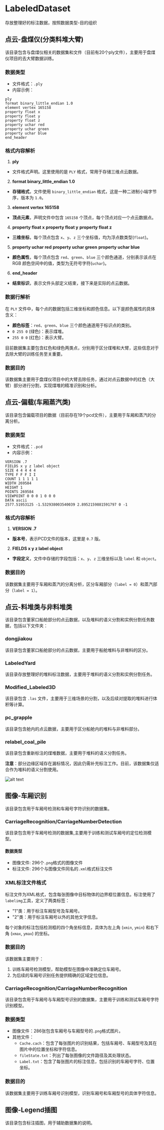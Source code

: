 
# LabeledDataset
存放整理好的标注数据，按照数据类型-目的组织


## 点云-盘煤仪(分类料堆大臂)
该目录包含与盘煤仪相关的数据集和文件（目前有20个ply文件），主要用于盘煤仪项目的去大臂数据训练。

### 数据类型

- 文件格式：`.ply`
- 内容示例：

```
ply
format binary_little_endian 1.0
element vertex 165158
property float x
property float y
property float z
property uchar red
property uchar green
property uchar blue
end_header
```

### 格式内容解析

1. **ply**
 - 文件格式声明。这里使用的是 `PLY` 格式，常用于存储三维点云数据。

2. **format binary_little_endian 1.0**
 - **存储格式**，文件使用 `binary_little_endian` 格式，这是一种二进制小端字节序，版本为 `1.0`。

3. **element vertex 165158**
 - **顶点元素**，声明文件中包含 `165158` 个顶点，每个顶点对应一个点云数据点。

4. **property float x**
 **property float y**
 **property float z**
 - **三维坐标**，每个顶点包含 `x`、`y`、`z` 三个坐标值，均为浮点数类型(`float`)。

5. **property uchar red**
 **property uchar green**
 **property uchar blue**
 - **颜色属性**，每个顶点包含 `red`、`green`、`blue` 三个颜色通道，分别表示该点在 RGB 颜色空间中的值，类型为无符号字符(`uchar`)。

6. **end_header**
 - **结束标识**，表示文件头部定义结束，接下来是实际的点云数据。

### 数据行解析

在 `PLY` 文件中，每个点的数据包括三维坐标和颜色信息。以下是颜色属性的具体含义：

- **颜色标签**：`red`、`green`、`blue` 三个颜色通道用于标识点的类别。
- `0 255 0` (绿色)：表示煤堆。
- `255 0 0` (红色)：表示大臂。

目前数据集主要包含红色和绿色两类点，分别用于区分煤堆和大臂，这些信息对于去除大臂的训练任务至关重要。


### 数据目的

该数据集主要用于盘煤仪项目中的大臂去除任务，通过对点云数据中的红色（大臂）部分进行分割，实现煤堆的精准识别和分析。


## 点云-偏载(车厢蒸汽类)
该目录包含偏载项目的数据（目前存在19个pcd文件），主要用于车厢和蒸汽的分离分析。

### 数据类型

- 文件格式：`.pcd`
- 内容示例：

```
VERSION .7
FIELDS x y z label object
SIZE 4 4 4 4 4
TYPE F F F I I
COUNT 1 1 1 1 1
WIDTH 269584
HEIGHT 1
POINTS 269584
VIEWPOINT 0 0 0 1 0 0 0
DATA ascii
2577.51953125 -1.532938003540039 2.8952159881591797 0 -1
```


### 格式内容解析

1. **VERSION .7**
 - **版本号**，表示PCD文件的版本，这里是 `0.7` 版。

2. **FIELDS x y z label object**
 - **字段定义**，文件中存储的字段包括：`x`、`y`、`z` 三维坐标以及 `label` 和 `object`。

### 数据目的

该数据集主要用于车厢和蒸汽的分离分析，区分车厢部分（`label = 0`）和蒸汽部分（`label = 1`）。


## 点云-料堆类与非料堆类
该目录包含董家口船舱部分的点云数据，以及堆料的语义分割和实例分割任务数据，包括以下文件夹：

### dongjiakou
该目录包含董家口船舱部分的点云数据，主要用于船舱堆料与非堆料的区分。

### LabeledYard
该目录存放整理好的堆料标注数据，主要用于堆料的语义分割和实例分割任务。

### Modified_Labeled3D
该目录包含 `.las` 文件，主要用于三维场景的分割，以及后续对提取的堆料进行体积等计算。

### pc_grapple
该目录包含舱内的点云数据，主要用于区分船舱内的堆料与非堆料部分。

### relabel_coal_pile
该目录包含重新标注的煤堆数据，主要用于堆料的语义分割任务。

**注意**：部分边缘区域存在漏标情况，因此仍需补充标注工作。目前，该数据集仅适合作为堆料的语义分割使用。

![alt text](./图像-Legend插图/Legend/image.png)


## 图像-车厢识别
该目录包含用于车厢号检测和车厢号字符识别的数据集。

### CarriageRecognition/CarriageNumberDetection
该目录包含用于车厢号检测的数据集,主要用于训练和测试车厢号的定位检测模型。

#### 数据类型

- 图像文件: 296个`.png`格式的图像文件
- 标注文件: 296个与图像文件同名的`.xml`格式标注文件

### XML标注文件格式

标注文件为XML格式，包含每张图像中目标物体的边界框位置信息。标注使用了`labelimg`工具，定义了两类标签：
- "1"类：用于标注车厢型号及车厢号。
- "2"类：用于标注车厢号以外的其他文字信息。

每个对象的标注包括检测框的四个角坐标信息，具体为左上角 (`xmin`, `ymin`) 和右下角 (`xmax`, `ymax`) 的坐标。

### 数据目的

该数据集主要用于：
1. 训练车厢号检测模型，帮助模型在图像中准确定位车厢号。
2. 为后续的车厢号识别任务提供精确的区域定位信息。


### CarriageRecognition/CarriageNumberRecognition
该目录包含用于车厢号与车厢型号识别的数据集，主要用于训练和测试车厢号字符识别模型。

### 数据类型

- 图像文件：286张包含车厢号与车厢型号的`.png`格式图片。
- 其他文件：
  - `Cache.cach`：包含了每张图片的识别结果，包括车厢号、车厢型号及其在图片中的位置坐标和字符信息。
  - `fileState.txt`：列出了每张图像的文件路径及其处理状态。
  - `Label.txt`：包含了每张图片的标注信息，包括识别的车厢号字符、位置坐标。

### 数据目的

该数据集主要用于训练车厢号识别模型，识别车厢号和车厢型号的具体字符信息。



## 图像-Legend插图
该目录包含标注插图，用于辅助数据集的说明。


